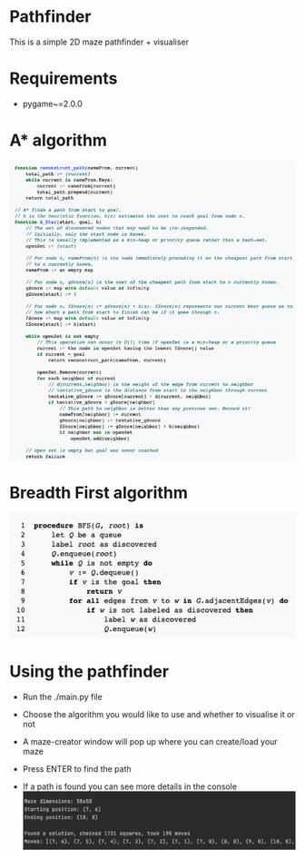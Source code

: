 # Pathfinder
This is a simple 2D maze pathfinder + visualiser

# Requirements
- pygame~=2.0.0

# A* algorithm
![A*](resources/readme/images/astar-pseudocode.png)

# Breadth First algorithm
![BF](resources/readme/images/bfs-pseudocode.png)

# Using the pathfinder
- Run the ./main.py file

- Choose the algorithm you would like to use and whether to visualise it or not
  
- A maze-creator window will pop up where you can create/load your maze  

- Press ENTER to find the path  

- If a path is found you can see more details in the console  
![Path-Found](resources/readme/images/path-found.png)
